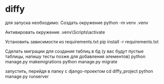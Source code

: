 # diffy

для запуска необходимо:
Создать окружение
python -m venv .venv

Активировать окружение
.venv\Scripts\activate

Установить зависимости из requirements.txt
pip install -r requirements.txt

Сделать миграции для создания таблиц в бд (у вас будут пустые таблицы, напишу тесты позже для добавления элементов)
python manage.py makemigrations
python manage.py migrate

запустить, перейдя в папку с django-проектом
cd diffy_project
python manage.py runserver